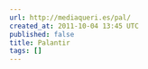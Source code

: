 ```yaml
---
url: http://mediaqueri.es/pal/
created_at: 2011-10-04 13:45 UTC
published: false
title: Palantir
tags: []
---
```



